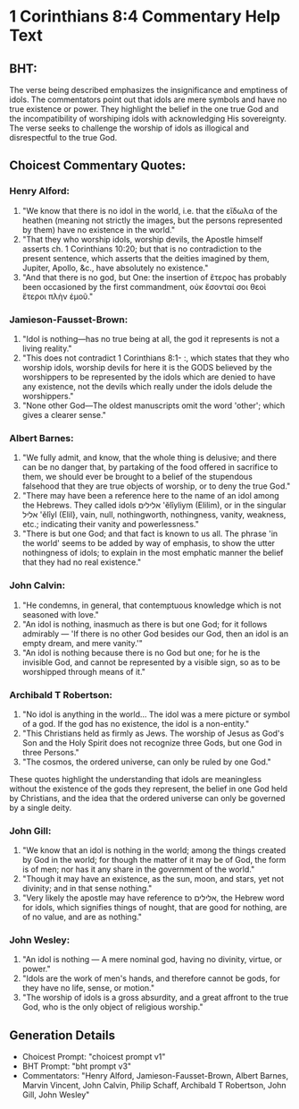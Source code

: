 # 1 Corinthians 8:4 Commentary Help Text

## BHT:
The verse being described emphasizes the insignificance and emptiness of idols. The commentators point out that idols are mere symbols and have no true existence or power. They highlight the belief in the one true God and the incompatibility of worshiping idols with acknowledging His sovereignty. The verse seeks to challenge the worship of idols as illogical and disrespectful to the true God.

## Choicest Commentary Quotes:
### Henry Alford:
1. "We know that there is no idol in the world, i.e. that the εἴδωλα of the heathen (meaning not strictly the images, but the persons represented by them) have no existence in the world."
2. "That they who worship idols, worship devils, the Apostle himself asserts ch. 1 Corinthians 10:20; but that is no contradiction to the present sentence, which asserts that the deities imagined by them, Jupiter, Apollo, &c., have absolutely no existence."
3. "And that there is no god, but One: the insertion of ἕτερος has probably been occasioned by the first commandment, οὐκ ἔσονταί σοι θεοὶ ἕτεροι πλὴν ἐμοῦ."

### Jamieson-Fausset-Brown:
1. "Idol is nothing—has no true being at all, the god it represents is not a living reality."
2. "This does not contradict 1 Corinthians 8:1- :, which states that they who worship idols, worship devils for here it is the GODS believed by the worshippers to be represented by the idols which are denied to have any existence, not the devils which really under the idols delude the worshippers."
3. "None other God—The oldest manuscripts omit the word 'other'; which gives a clearer sense."

### Albert Barnes:
1. "We fully admit, and know, that the whole thing is delusive; and there can be no danger that, by partaking of the food offered in sacrifice to them, we should ever be brought to a belief of the stupendous falsehood that they are true objects of worship, or to deny the true God."
2. "There may have been a reference here to the name of an idol among the Hebrews. They called idols אלילים 'ĕlı̂yliym (Elilim), or in the singular אליל 'ĕlı̂yl (Elil}, vain, null, nothingworth, nothingness, vanity, weakness, etc.; indicating their vanity and powerlessness."
3. "There is but one God; and that fact is known to us all. The phrase 'in the world' seems to be added by way of emphasis, to show the utter nothingness of idols; to explain in the most emphatic manner the belief that they had no real existence."

### John Calvin:
1. "He condemns, in general, that contemptuous knowledge which is not seasoned with love."
2. "An idol is nothing, inasmuch as there is but one God; for it follows admirably — 'If there is no other God besides our God, then an idol is an empty dream, and mere vanity.'"
3. "An idol is nothing because there is no God but one; for he is the invisible God, and cannot be represented by a visible sign, so as to be worshipped through means of it."

### Archibald T Robertson:
1. "No idol is anything in the world... The idol was a mere picture or symbol of a god. If the god has no existence, the idol is a non-entity."
2. "This Christians held as firmly as Jews. The worship of Jesus as God's Son and the Holy Spirit does not recognize three Gods, but one God in three Persons."
3. "The cosmos, the ordered universe, can only be ruled by one God."

These quotes highlight the understanding that idols are meaningless without the existence of the gods they represent, the belief in one God held by Christians, and the idea that the ordered universe can only be governed by a single deity.

### John Gill:
1. "We know that an idol is nothing in the world; among the things created by God in the world; for though the matter of it may be of God, the form is of men; nor has it any share in the government of the world."
2. "Though it may have an existence, as the sun, moon, and stars, yet not divinity; and in that sense nothing."
3. "Very likely the apostle may have reference to אלילים, the Hebrew word for idols, which signifies things of nought, that are good for nothing, are of no value, and are as nothing."

### John Wesley:
1. "An idol is nothing — A mere nominal god, having no divinity, virtue, or power."
2. "Idols are the work of men's hands, and therefore cannot be gods, for they have no life, sense, or motion."
3. "The worship of idols is a gross absurdity, and a great affront to the true God, who is the only object of religious worship."


## Generation Details
- Choicest Prompt: "choicest prompt v1"
- BHT Prompt: "bht prompt v3"
- Commentators: "Henry Alford, Jamieson-Fausset-Brown, Albert Barnes, Marvin Vincent, John Calvin, Philip Schaff, Archibald T Robertson, John Gill, John Wesley"
